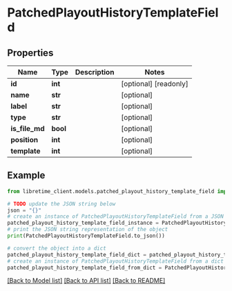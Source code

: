 # PatchedPlayoutHistoryTemplateField


## Properties

Name | Type | Description | Notes
------------ | ------------- | ------------- | -------------
**id** | **int** |  | [optional] [readonly] 
**name** | **str** |  | [optional] 
**label** | **str** |  | [optional] 
**type** | **str** |  | [optional] 
**is_file_md** | **bool** |  | [optional] 
**position** | **int** |  | [optional] 
**template** | **int** |  | [optional] 

## Example

```python
from libretime_client.models.patched_playout_history_template_field import PatchedPlayoutHistoryTemplateField

# TODO update the JSON string below
json = "{}"
# create an instance of PatchedPlayoutHistoryTemplateField from a JSON string
patched_playout_history_template_field_instance = PatchedPlayoutHistoryTemplateField.from_json(json)
# print the JSON string representation of the object
print(PatchedPlayoutHistoryTemplateField.to_json())

# convert the object into a dict
patched_playout_history_template_field_dict = patched_playout_history_template_field_instance.to_dict()
# create an instance of PatchedPlayoutHistoryTemplateField from a dict
patched_playout_history_template_field_from_dict = PatchedPlayoutHistoryTemplateField.from_dict(patched_playout_history_template_field_dict)
```
[[Back to Model list]](../README.md#documentation-for-models) [[Back to API list]](../README.md#documentation-for-api-endpoints) [[Back to README]](../README.md)


